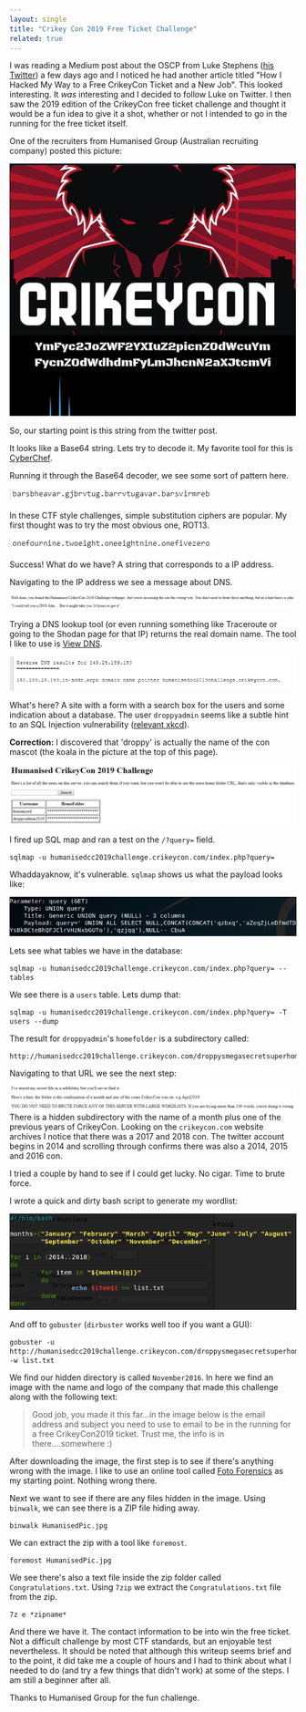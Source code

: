 ```yaml
---
layout: single
title: "Crikey Con 2019 Free Ticket Challenge" 
related: true
---
```


I was reading a Medium post about the OSCP from Luke Stephens ([his Twitter](https://twitter.com/hakluke)) a few days ago and I noticed he had another article titled "How I Hacked My Way to a Free CrikeyCon Ticket and a New Job". This looked interesting. It *was* interesting and I decided to follow Luke on Twitter. I then saw the 2019 edition of the CrikeyCon free ticket challenge and thought it would be a fun idea to give it a shot, whether or not I intended to go in the running for the free ticket itself.

One of the recruiters from Humanised Group (Australian recruiting company) posted this picture:

![Poster](/assets/images/CrickeyCon4.PNG)

So, our starting point is this string from the twitter post. 

It looks like a Base64 string. Lets try to decode it. My favorite tool for this is [CyberChef](<https://gchq.github.io/CyberChef/>).

Running it through the Base64 decoder, we see some sort of pattern here. 

![Base64 decode](/assets/images/CrickeyCon5.PNG)

In these CTF style challenges, simple substitution ciphers are popular. My first thought was to try the most obvious one, ROT13. 

![Rot13](/assets/images/CrickeyCon6.PNG)

Success! What do we have? A string that corresponds to a IP address.

Navigating to the IP address we see a message about DNS. 

![IP](/assets/images/CrickeyCon7.PNG)

Trying a DNS lookup tool (or even running something like Traceroute or going to the Shodan page for that IP) returns the real domain name. The tool I like to use is [View DNS](viewdns.info).

![DNS](/assets/images/CrickeyCon8.PNG)

What's here? A site with a form with a search box for the users and some indication about a database. The user `droppyadmin` seems like a subtle hint to an SQL Injection vulnerability ([relevant xkcd](https://xkcd.com/327/)).

**Correction:** I discovered that 'droppy' is actually the name of the con mascot (the koala in the picture at the top of this page).

![SQL Vulnerability](/assets/images/CrickeyCon1.PNG)

I fired up SQL map and ran a test on the `/?query=` field.

```shell
sqlmap -u humanisedcc2019challenge.crikeycon.com/index.php?query=
```

Whaddayaknow, it's vulnerable. `sqlmap` shows us what the payload looks like:

![SQL Vulnerability](/assets/images/CrickeyCon9.PNG)

Lets see what tables we have in the database:

```shell
sqlmap -u humanisedcc2019challenge.crikeycon.com/index.php?query= --tables
```

We see there is a `users` table. Lets dump that:

```shell
sqlmap -u humanisedcc2019challenge.crikeycon.com/index.php?query= -T users --dump
```

The result for `droppyadmin`'s `homefolder` is a subdirectory called:

```http
http://humanisedcc2019challenge.crikeycon.com/droppysmegasecretsuperhomedir2019
```

Navigating to that URL we see the next step:

![Hidden Directory](/assets/images/CrickeyCon2.PNG)There is a hidden subdirectory with the name of a month plus one of the previous years of CrikeyCon. Looking on the `crikeycon.com` website archives I notice that there was a 2017 and 2018 con. The twitter account begins in 2014 and scrolling through confirms there was also a 2014, 2015 and 2016 con. 

I tried a couple by hand to see if I could get lucky. No cigar. Time to brute force. 

I wrote a quick and dirty bash script to generate my wordlist:

![Wordlist](/assets/images/CrickeyCon3.PNG)

And off to `gobuster` (`dirbuster` works well too if you want a GUI):

```shell
gobuster -u http://humanisedcc2019challenge.crikeycon.com/droppysmegasecretsuperhomedir2019/ -w list.txt
```

We find our hidden directory is called `November2016`. In here we find an image with the name and logo of the company that made this challenge along with the following text:

> Good job, you made it this far...in the image below is the email address and subject you need to use to email to be in the running for a free CrikeyCon2019 ticket. Trust me, the info is in there....somewhere :)

After downloading the image, the first step is to see if there's anything wrong with the image. I like to use an online tool called [Foto Forensics](fotoforensics.com) as my starting point. Nothing wrong there.

Next we want to see if there are any files hidden in the image. Using `binwalk`, we can see there is a ZIP file hiding away. 

```shell
binwalk HumanisedPic.jpg
```

We can extract the zip with a tool like `foremost`. 

```shell
foremost HumanisedPic.jpg
```

We see there's also a text file inside the zip folder called `Congratulations.txt`. Using `7zip` we extract the `Congratulations.txt` file from the zip.

```shell
7z e *zipname*
```

And there we have it. The contact information to be into win the free ticket. Not a difficult challenge by most CTF standards, but an enjoyable test nevertheless. It should be noted that although this writeup seems brief and to the point, it did take me a couple of hours and I had to think about what I needed to do (and try a few things that didn't work) at some of the steps. I am still a beginner after all.

Thanks to Humanised Group for the fun challenge.

